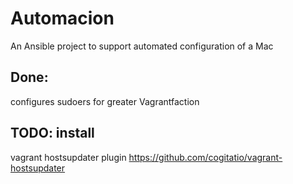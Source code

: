 # Automacion

An Ansible project to support automated configuration of a Mac

## Done:
configures sudoers for greater Vagrantfaction

## TODO: install
vagrant hostsupdater plugin
https://github.com/cogitatio/vagrant-hostsupdater
